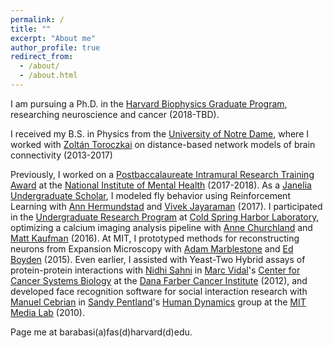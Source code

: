 ```yaml
---
permalink: /
title: ""
excerpt: "About me"
author_profile: true
redirect_from: 
  - /about/
  - /about.html
---
```

I am pursuing a Ph.D. in the [Harvard Biophysics Graduate Program](https://biophysics.fas.harvard.edu/), researching neuroscience and cancer (2018-TBD). 

I received my B.S. in Physics from the [University of Notre Dame](https://physics.nd.edu/), where I worked with [Zoltán Toroczkai](http://obelix.phys.nd.edu/) on distance-based network models of brain connectivity (2013-2017)

Previously, I worked on a [Postbaccalaureate Intramural Research Training Award](https://www.training.nih.gov/programs/postbac_irta) at the [National Institute of Mental Health](https://www.nimh.nih.gov/index.shtml) (2017-2018). As a [Janelia Undergraduate Scholar](https://www.janelia.org/you-janelia/students-postdocs/undergraduate-scholars-program), I modeled fly behavior using Reinforcement Learning with [Ann Hermundstad](https://www.janelia.org/lab/hermundstad-lab) and [Vivek Jayaraman](https://www.janelia.org/lab/jayaraman-lab) (2017). I participated in the [Undergraduate Research Program](https://www.cshl.edu/education/undergraduate-research-program/) at [Cold Spring Harbor Laboratory](https://www.cshl.edu/), optimizing a calcium imaging analysis pipeline with [Anne Churchland](http://churchlandlab.labsites.cshl.edu/) and [Matt Kaufman](https://sites.google.com/site/antimatt/) (2016). At MIT, I prototyped methods for reconstructing neurons from Expansion Microscopy with [Adam Marblestone](http://web.mit.edu/amarbles/www/index.html) and [Ed Boyden](http://syntheticneurobiology.org/) (2015). Even earlier, I assisted with Yeast-Two Hybrid assays of protein-protein interactions with [Nidhi Sahni](https://faculty.mdanderson.org/profiles/nidhi_sahni.html) in [Marc Vidal](https://www.dfhcc.harvard.edu/insider/member-detail/member/marc-vidal-phd/)'s [Center for Cancer Systems Biology](https://ccsb.dana-farber.org/) at the [Dana Farber Cancer Institute](https://www.dana-farber.org/) (2012), and developed face recognition software for social interaction research with [Manuel Cebrian](https://www.media.mit.edu/people/cebrian/overview/) in [Sandy Pentland](https://www.media.mit.edu/people/sandy/overview/)'s [Human Dynamics](https://www.media.mit.edu/groups/human-dynamics/overview/) group at the [MIT Media Lab](https://www.media.mit.edu/) (2010). 

Page me at barabasi(a)fas(d)harvard(d)edu.
